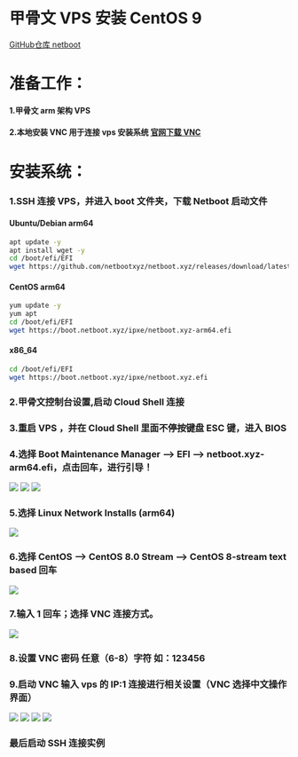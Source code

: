 # 甲骨文 VPS 安装 CentOS 9  
[GitHub仓库 netboot](https://github.com/netbootxyz/netboot.xyz)

# 准备工作：
#### 1.甲骨文 arm 架构 VPS
#### 2.本地安装 VNC 用于连接 vps 安装系统 [官网下载 VNC](https://www.realvnc.com/)

# 安装系统：
### 1.SSH 连接 VPS，并进入 boot 文件夹，下载 Netboot 启动文件
  
#### Ubuntu/Debian arm64
```bash
apt update -y
apt install wget -y
cd /boot/efi/EFI
wget https://github.com/netbootxyz/netboot.xyz/releases/download/latest/netboot.xyz-arm64.efi
```
  
#### CentOS arm64
```bash
yum update -y
yum apt
cd /boot/efi/EFI
wget https://boot.netboot.xyz/ipxe/netboot.xyz-arm64.efi
```
  
#### x86_64
```bash
cd /boot/efi/EFI
wget https://boot.netboot.xyz/ipxe/netboot.xyz.efi
```
  
### 2.甲骨文控制台设置,启动 Cloud Shell 连接

### 3.重启 VPS ，并在 Cloud Shell 里面不停按键盘 ESC 键，进入 BIOS

### 4.选择 Boot Maintenance Manager —> EFI —> netboot.xyz-arm64.efi，点击回车，进行引导！
<img src="https://github.com/Sam-Mey/some_project/blob/main/OracleCloud_Resystem/img/1.jpg" />
<img src="https://github.com/Sam-Mey/some_project/blob/main/OracleCloud_Resystem/img/2.jpg" />
<img src="https://github.com/Sam-Mey/some_project/blob/main/OracleCloud_Resystem/img/3.jpg" />

### 5.选择 Linux Network Installs (arm64)
<img src="https://github.com/Sam-Mey/some_project/blob/main/OracleCloud_Resystem/img/4.jpg" />

### 6.选择 CentOS —> CentOS 8.0 Stream —> CentOS 8-stream text based 回车
<img src="https://github.com/Sam-Mey/some_project/blob/main/OracleCloud_Resystem/img/5.jpg" />

### 7.输入 1 回车；选择 VNC 连接方式。
<img src="https://github.com/Sam-Mey/some_project/blob/main/OracleCloud_Resystem/img/6.jpg" />

### 8.设置 VNC 密码 任意（6-8）字符 如：123456
  
### 9.启动 VNC 输入 vps 的 IP:1 连接进行相关设置（VNC 选择中文操作界面）
<img src="https://github.com/Sam-Mey/some_project/blob/main/OracleCloud_Resystem/img/7.jpg" />
<img src="https://github.com/Sam-Mey/some_project/blob/main/OracleCloud_Resystem/img/8.jpg" />
<img src="https://github.com/Sam-Mey/some_project/blob/main/OracleCloud_Resystem/img/9.jpg" />
<img src="https://github.com/Sam-Mey/some_project/blob/main/OracleCloud_Resystem/img/10.jpg" />

### 最后启动 SSH 连接实例
